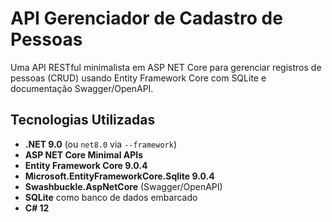 # API Gerenciador de Cadastro de Pessoas

Uma API RESTful minimalista em ASP NET Core para gerenciar registros de pessoas (CRUD) usando Entity Framework Core com SQLite e documentação Swagger/OpenAPI.

## Tecnologias Utilizadas

- **.NET 9.0** (ou `net8.0` via `--framework`)
- **ASP NET Core Minimal APIs**  
- **Entity Framework Core 9.0.4**  
- **Microsoft.EntityFrameworkCore.Sqlite 9.0.4**  
- **Swashbuckle.AspNetCore** (Swagger/OpenAPI)  
- **SQLite** como banco de dados embarcado  
- **C# 12**  
